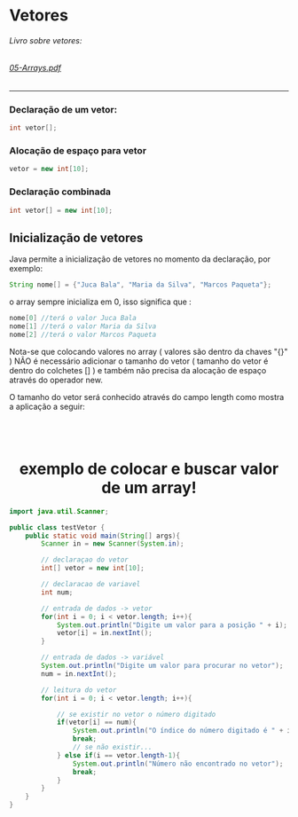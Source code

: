 # Vetores
###### Livro sobre vetores:
###### [05-Arrays.pdf](https://github.com/gladsonsimoes/ConteudoJava/files/10435259/05-Arrays.pdf)
---
### Declaração de um vetor:
~~~java
int vetor[]; 
~~~

### Alocação de espaço para vetor
~~~java
vetor = new int[10];
~~~

### Declaração combinada
~~~java
int vetor[] = new int[10];
~~~

## Inicialização de vetores
Java permite a inicialização de vetores no momento da declaração, por exemplo:
~~~java
String nome[] = {"Juca Bala", "Maria da Silva", "Marcos Paqueta"};
~~~
o array sempre inicializa em 0, isso significa que :
~~~java
nome[0] //terá o valor Juca Bala
nome[1] //terá o valor Maria da Silva 
nome[2] //terá o valor Marcos Paqueta
~~~
Nota-se que colocando valores no array ( valores são dentro da chaves "{}" ) NÃO é necessário adicionar o tamanho do vetor ( tamanho do vetor é dentro do colchetes [] ) e também não precisa da alocação de espaço através do operador new. <br>

O tamanho do vetor será conhecido através do campo length como mostra a aplicação a seguir:

<br>
<br>
<h1 align="center">  exemplo de colocar e buscar valor de um array! </h1>

~~~java
import java.util.Scanner;

public class testVetor {
    public static void main(String[] args){
        Scanner in = new Scanner(System.in);

        // declaraçao do vetor
        int[] vetor = new int[10];

        // declaracao de variavel
        int num;

        // entrada de dados -> vetor
        for(int i = 0; i < vetor.length; i++){
            System.out.println("Digite um valor para a posição " + i);
            vetor[i] = in.nextInt();
        }

        // entrada de dados -> variável
        System.out.println("Digite um valor para procurar no vetor");
        num = in.nextInt();

        // leitura do vetor
        for(int i = 0; i < vetor.length; i++){

            // se existir no vetor o número digitado
            if(vetor[i] == num){
                System.out.println("O índice do número digitado é " + i);
                break;
                // se não existir...
            } else if(i == vetor.length-1){
                System.out.println("Número não encontrado no vetor");
                break;
            }
        }
    }
}
~~~


